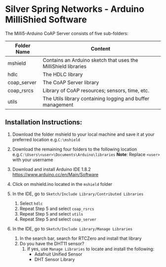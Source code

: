 # Silver Spring Networks - Arduino MilliShied Software

The Milli5-Arduino CoAP Server consists of five sub-folders:

Folder Name | Content
----------- | -----------
mshield | Contains an Arduino sketch that uses the MilliShield libraries
hdlc | The HDLC library
coap_server | The CoAP Server library
coap_rsrcs | Library of CoAP resources; sensors, time, etc.
utils | The Utils library containing logging and buffer management

## Installation Instructions:

1. Download the folder mshield to your local machine and save it at your preferred location e.g.`C:\mshield`

1. Download the remaining four folders to the following location
	e.g.`C:\Users\<user>\Documents\Arduino\libraries`
	**Note**: Replace `<user>` with your username

1. Download and install Arduino IDE 1.8.2
   https://www.arduino.cc/en/Main/Software

1. Click on mshield.ino located in the `mshield` folder

1. In the IDE, go to `Sketch/Include Library/Contributed Libraries`
   1. Select `hdlc`
   1. Repeat Step 5 and select `coap_rsrcs`
   1. Repeat Step 5 and select `utils`
   1. Repeat Step 5 and select `coap_server`

1. In the IDE, go to `Sketch/Include Library/Manage Libraries`
   1. In the search bar, search for RTCZero and install that library
   1. Do you have the DHT11 sensor?
      1. If yes, use `Manage Libraries` to locate and install the following:
			* Adafruit Unified Sensor
			* DHT Sensor Library
